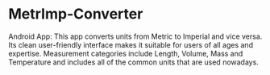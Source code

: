 # MetrImp-Converter
Android App: This app converts units from Metric to Imperial and vice versa. Its clean user-friendly interface makes it suitable for users of all ages and expertise. Measurement categories include Length, Volume, Mass and Temperature and includes all of the common units that are used nowadays.
